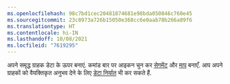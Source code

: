 ```yaml
---
ms.openlocfilehash: 98c7bd1cec20481874681e98bda050846c760e45
ms.sourcegitcommit: 23c8973a726b15050e368cc6e0aab78b266a89f6
ms.translationtype: HT
ms.contentlocale: hi-IN
ms.lasthandoff: 10/08/2021
ms.locfileid: "7619295"
---
```

अपने समृद्ध ग्राहक डेटा के ऊपर बनाएं. कमांड बार पर आइकन चुन कर [सेगमेंट](../audience-insights/segments.md) और [माप](../audience-insights/measures.md) बनाएँ. आप अपने ग्राहकों को वैयक्तिकृत अनुभव देने के लिए [डेटा निर्यात](../audience-insights/export-destinations.md) भी कर सकते हैं.